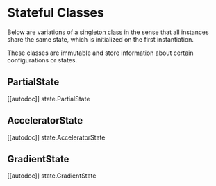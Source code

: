 <!--Copyright 2021 The HuggingFace Team. All rights reserved.

Licensed under the Apache License, Version 2.0 (the "License"); you may not use this file except in compliance with
the License. You may obtain a copy of the License at

http://www.apache.org/licenses/LICENSE-2.0

Unless required by applicable law or agreed to in writing, software distributed under the License is distributed on
an "AS IS" BASIS, WITHOUT WARRANTIES OR CONDITIONS OF ANY KIND, either express or implied. See the License for the
specific language governing permissions and limitations under the License.

⚠️ Note that this file is in Markdown but contain specific syntax for our doc-builder (similar to MDX) that may not be
rendered properly in your Markdown viewer.
-->

# Stateful Classes

Below are variations of a [singleton class](https://en.wikipedia.org/wiki/Singleton_pattern) in the sense that all
instances share the same state, which is initialized on the first instantiation.

These classes are immutable and store information about certain configurations or 
states.

## PartialState

[[autodoc]] state.PartialState

## AcceleratorState

[[autodoc]] state.AcceleratorState

## GradientState

[[autodoc]] state.GradientState